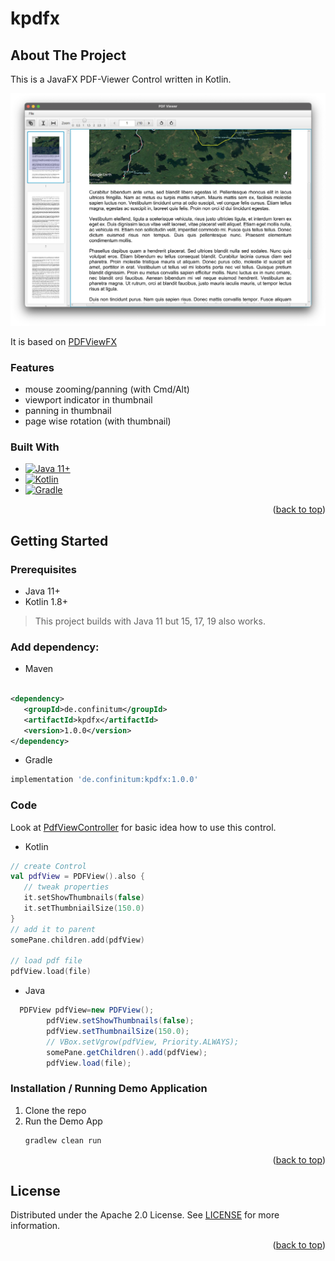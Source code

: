 <!-- Improved compatibility of back to top link: See: https://github.com/othneildrew/Best-README-Template/pull/73 -->
<a name="readme-top"></a>
# kpdfx

<!-- ABOUT THE PROJECT -->

## About The Project

This is a JavaFX PDF-Viewer Control written in Kotlin.

[![Product Name Screen Shot][product-screenshot]](#about-the-project)

It is based on [PDFViewFX](https://github.com/dlsc-software-consulting-gmbh/PDFViewFX)

### Features

- mouse zooming/panning (with Cmd/Alt)
- viewport indicator in thumbnail
- panning in thumbnail
- page wise rotation (with thumbnail)

### Built With

* [![Java 11+][java.org]][java-url]
* [![Kotlin][kotlin.org]][kotlin-url]
* [![Gradle][gradle.org]][kotlin-url]

<p align="right">(<a href="#readme-top">back to top</a>)</p>

<!-- GETTING STARTED -->

## Getting Started

### Prerequisites

* Java 11+
* Kotlin 1.8+

> This project builds with Java 11
> but 15, 17, 19 also works.

### Add dependency:

* Maven

```xml

<dependency>
   <groupId>de.confinitum</groupId>
   <artifactId>kpdfx</artifactId>
   <version>1.0.0</version>
</dependency>
```

* Gradle

```groovy
implementation 'de.confinitum:kpdfx:1.0.0'
```

### Code
Look at [PdfViewController](src/main/kotlin/com/confinitum/viewer/PdfViewController.kt)
for basic idea how to use this control.

* Kotlin
```kotlin
// create Control
val pdfView = PDFView().also {
   // tweak properties 
   it.setShowThumbnails(false)
   it.setThumbniailSize(150.0)
}
// add it to parent
somePane.children.add(pdfView)

// load pdf file
pdfView.load(file)
```

* Java

```java
  PDFView pdfView=new PDFView();
        pdfView.setShowThumbnails(false);
        pdfView.setThumbnailSize(150.0);
        // VBox.setVgrow(pdfView, Priority.ALWAYS);
        somePane.getChildren().add(pdfView);
        pdfView.load(file);
```

### Installation / Running Demo Application

1. Clone the repo
3. Run the Demo App
   ```sh
   gradlew clean run
   ```

<p align="right">(<a href="#readme-top">back to top</a>)</p>

<!-- LICENSE -->

## License

Distributed under the Apache 2.0 License. See [LICENSE](LICENSE) for more information.

<p align="right">(<a href="#readme-top">back to top</a>)</p>


<!-- MARKDOWN LINKS & IMAGES -->
<!-- https://www.markdownguide.org/basic-syntax/#reference-style-links -->

[kotlin.org]: https://img.shields.io/badge/Kotlin-000000?style=for-the-badge&logo=kotlin

[kotlin-url]: https://kotlinlang.org

[gradle.org]: https://img.shields.io/badge/Gradle-000000?style=for-the-badge&logo=gradle

[gradle-url]: https://gradle.org

[java.org]: https://img.shields.io/badge/JavaFX-000000?style=for-the-badge&logo=java

[java-url]: https://java.org

[license-shield]: https://img.shields.io/github/license/github_username/repo_name.svg?style=for-the-badge

[license-url]: https://github.com/github_username/repo_name/blob/master/LICENSE.txt

[product-screenshot]: doc/screenshot.png
